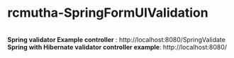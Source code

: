 # rcmutha-SpringFormUIValidation
<br>
<b>Spring validator Example controller</b> : http://localhost:8080/SpringValidate<br>
<b>Spring with Hibernate validator controller example</b>: http://localhost:8080/<br>
